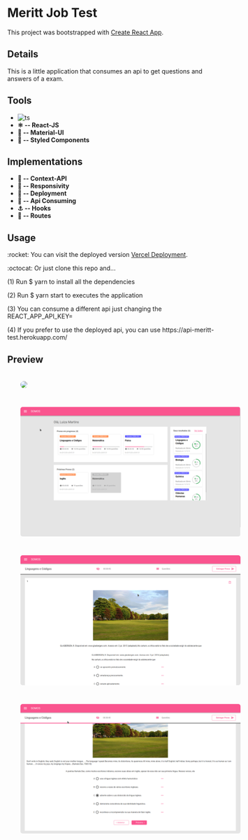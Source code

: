 # Meritt Job Test

This project was bootstrapped with [Create React App](https://github.com/facebook/create-react-app).

## Details

This is a little application that consumes an api to get questions and answers of a exam.

## Tools

* ![ts](https://badgen.net/badge/-/TypeScript/blue?icon=typescript&label)
* <b>:atom_symbol: -- React-JS</b>
* <b>:purple_heart: -- Material-UI</b>
* <b>:nail_care: -- Styled Components</b>

## Implementations

* <b>:high_brightness: -- Context-API</b>
* <b>:iphone: -- Responsivity</b>
* <b>:tada: -- Deployment</b>
* <b>:envelope_with_arrow: -- Api Consuming</b>
* <b>:anchor: -- Hooks</b>
* <b>:children_crossing: -- Routes</b>



## Usage
<p>
:rocket: You can visit the deployed version <a href="https://meritt-font-end-test.carlosrodrigues94.vercel.app" rel="">Vercel Deployment</a>.
</p>
<p>
:octocat: Or just clone this repo and...
</p>
<p>(1) Run $ yarn to install all the dependencies</p>
<p>(2) Run $ yarn start to executes the application</p>
<p>(3) You can consume a different api just changing the REACT_APP_API_KEY=</p>
<p>(4) If you prefer to use the deployed api, you can use https://api-meritt-test.herokuapp.com/</p>

## Preview

<img src="./phone.gif" style="border-radius:15px; margin:20px 0 20px 30px" />

<img src="./photo1.png" style="border-radius:5px; margin:20px 0 20px 30px" />
<img src="./photo2.png" style="border-radius:5px; margin:20px 0 20px 30px" />
<img src="./photo3.png" style="border-radius:5px; margin:20px 0 20px 30px" />

